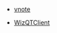 - [vnote](https://github.com/vnotex/vnote)

- [WizQTClient](https://github.com/WizTeam/WizQTClient)

